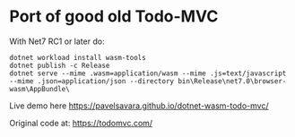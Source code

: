 # Port of good old Todo-MVC

With Net7 RC1 or later do:
```
dotnet workload install wasm-tools
dotnet publish -c Release
dotnet serve --mime .wasm=application/wasm --mime .js=text/javascript --mime .json=application/json --directory bin\Release\net7.0\browser-wasm\AppBundle\
```

Live demo here https://pavelsavara.github.io/dotnet-wasm-todo-mvc/

Original code at: https://todomvc.com/
